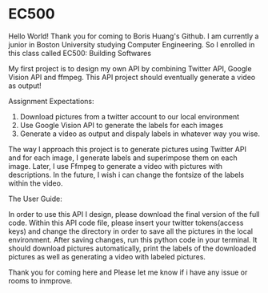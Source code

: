 # EC500

Hello World! Thank you for coming to Boris Huang's Github. I am currently a junior in Boston University studying Computer Engineering.
So I enrolled in this class called EC500: Building Softwares 

My first project is to design my own API by combining Twitter API, Google Vision API and ffmpeg. This API project should
eventually generate a video as output!

Assignment Expectations:

1. Download pictures from a twitter account to our local environment
2. Use Google Vision API to generate the labels for each images
3. Generate a video as output and dispaly labels in whatever way you wise.

The way I approach this project is to generate pictures using Twitter API and for each image, I generate labels and superimpose them on each image. 
Later, I use Ffmpeg to generate a video with pictures with descriptions.
In the future, I wish i can change the fontsize of the labels within the video.

The User Guide:

In order to use this API I design, please download the final version of the full code. Within this API code file, please insert your twitter tokens(access keys) and change the directory in order to save all the pictures in the local environment. After saving changes, run this python code in your terminal. It should download pictures automatically, print the labels of the downloaded pictures as well as generating a video with labeled pictures.

Thank you for coming here and Please let me know if i have any issue or rooms to inmprove.
